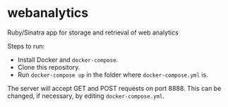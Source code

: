 # webanalytics
Ruby/Sinatra app for storage and retrieval of web analytics

Steps to run:
 + Install Docker and <code>docker-compose</code>.
 + Clone this repository.
 + Run <code>docker-compose up</code> in the folder where <code>docker-compose.yml</code> is.

The server will accept GET and POST requests on port 8888.  This can be changed, if necessary,
by editing <code>docker-compose.yml</code>.
